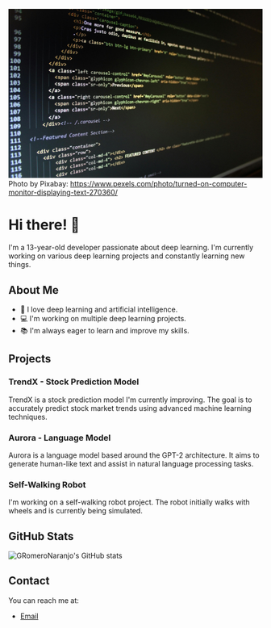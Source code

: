 ![Photo by Pixabay](pexels-pixabay-270360.jpg)
Photo by Pixabay: https://www.pexels.com/photo/turned-on-computer-monitor-displaying-text-270360/

# Hi there! 👋

I'm a 13-year-old developer passionate about deep learning. I'm currently working on various deep learning projects and constantly learning new things.

## About Me

- 🧠 I love deep learning and artificial intelligence.
- 💻 I'm working on multiple deep learning projects.
- 📚 I'm always eager to learn and improve my skills.

## Projects

### TrendX - Stock Prediction Model
TrendX is a stock prediction model I'm currently improving. The goal is to accurately predict stock market trends using advanced machine learning techniques.

### Aurora - Language Model
Aurora is a language model based around the GPT-2 architecture. It aims to generate human-like text and assist in natural language processing tasks.

### Self-Walking Robot
I'm working on a self-walking robot project. The robot initially walks with wheels and is currently being simulated.

## GitHub Stats

![GRomeroNaranjo's GitHub stats](https://github-readme-stats.vercel.app/api?username=GRomeroNaranjo&show_icons=true&theme=radical)

## Contact

You can reach me at:
- [Email](guillemrn9@gmail.com)
